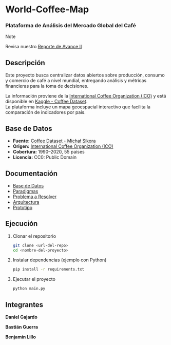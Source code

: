 # World-Coffee-Map  
### Plataforma de Análisis del Mercado Global del Café

> [!NOTE]
> Revisa nuestro [Reporte de Avance II](docs/REPORT_II.md)

## Descripción
Este proyecto busca centralizar datos abiertos sobre producción, consumo y comercio de café a nivel mundial, entregando análisis y métricas financieras para la toma de decisiones.  

La información proviene de la [International Coffee Organization (ICO)](https://ico.org/) y está disponible en [Kaggle - Coffee Dataset](https://www.kaggle.com/datasets/michals22/coffee-dataset).  
La plataforma incluye un mapa geoespacial interactivo que facilita la comparación de indicadores por país.

## Base de Datos
- **Fuente:** [Coffee Dataset - Michał Sikora](https://www.kaggle.com/datasets/michals22/coffee-dataset)  
- **Origen:** [International Coffee Organization (ICO)](https://ico.org/)  
- **Cobertura:** 1990–2020, 55 países  
- **Licencia:** CC0: Public Domain  

## Documentación 

- [Base de Datos](docs/DATA_SOURCE.md)
- [Paradigmas](docs/PARADIGM.md)
- [Problema a Resolver](docs/PROBLEM_STATEMENT.md)
- [Arquitectura](docs/ARQUITECTURA.png)
- [Prototipo](docs/PROTOTIPO.MD)

## Ejecución
1. Clonar el repositorio  
   ```bash
   git clone <url-del-repo>
   cd <nombre-del-proyecto>

2. Instalar dependencias (ejemplo con Python)
   ```bash
   pip install -r requirements.txt

3. Ejecutar el proyecto
   ```bash
   python main.py

## Integrantes

**Daniel Gajardo**

**Bastián Guerra**

**Benjamín Lillo**
